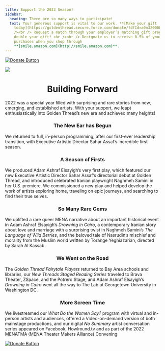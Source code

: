 ```yaml
---
title: Support the 2023 Season!
sidebar:
  heading: There are so many ways to participate!
  text: Your generous support is vital to our work. **[Make your gift
    today](https://goldenthread.secure.force.com/donate/?dfId=a0n3Z00000tn4RsQAI)**.	 <br
    /><br /> Request a match through your employer’s matching gift program and
    double your gift! <br /><br /> Designate us to receive 0.5% of your Amazon
    purchases when you shop through
    **[smile.amazon.com](http://smile.amazon.com)**.
---
```

[![Donate Button](/img/archive/2015/03/Donate-Button-400.jpg)](https://goldenthread.secure.force.com/donate/?dfId=a0n3Z00000tn4RsQAI)

![](/img/archive/2015/03/20thAnniversary-Line-1024x36.jpg)

# <center>Building Forward</center>

2022 was a special year filled with surprising and rare stories from new, emerging, and established artists. With your support, we leapt enthusiastically into Golden Thread’s new era and achieved many heights!

### **<center>The New Ear has Begun<center>**

We returned to full, in-person programming, after our first-ever leadership transition, with Executive Artistic Director Sahar Assaf’s incredible first season.

### **<center>**A Season of Firsts**<center>**

We produced Adam Ashraf Elsayigh’s very first play, which featured our new Executive Artistic Director Sahar Assaf’s directorial debut at Golden Thread, and introduced celebrated Iranian playwright Naghmeh Samini in her U.S. premiere. We commissioned a new play and helped develop the work of artists exploring home, traveling on epic journeys, and searching to find their true selves.

### **<center>**So Many Rare Gems**<center>**

We uplifted a rare queer MENA narrative about an important historical event in Adam Ashraf Elsayigh’s *Drowning in Cairo*, a contemporary Iranian story about love and marriage with a surprising twist in Naghmeh Samini’s *The Language of Wild Berries*, and the beloved tale of Nasrudin’s mischief and morality from the Muslim world written by Torange Yeghiazarian, directed by Sarah Al Kassab.

### **<center>**We Went on the Road**<center>**

The *Golden Thread Fairytale Players* returned to Bay Area schools and libraries, our *New Threads Staged Reading Series* traveled to Brava Theater, ZSpace, and the Potrero Stage, and Adam Ashraf Elsayigh’s *Drowning in Cairo* went all the way to The Lab at Georgetown University in Washington DC.

### **<center>**More Screen Time**<center>**

We livestreamed our *What Do the Women Say?* program with virtual and in-person artists and audiences, offered a Video-on-demand version of both mainstage productions, and our digital *No Summary* artist conversation series appeared on Facebook, Howlround.tv and as part of the 2022 MENATMA (MENA Theater Makers Alliance) Convening





[![Donate Button](/img/archive/2015/03/Donate-Button-400.jpg)](https://goldenthread.secure.force.com/donate/?dfId=a0n3Z00000tn4RsQAI)